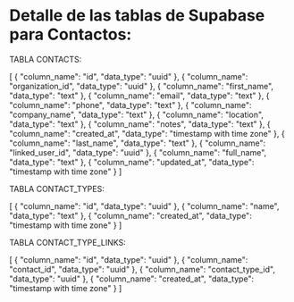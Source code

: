 # Detalle de las tablas de Supabase para Contactos:

TABLA CONTACTS:

[
  {
    "column_name": "id",
    "data_type": "uuid"
  },
  {
    "column_name": "organization_id",
    "data_type": "uuid"
  },
  {
    "column_name": "first_name",
    "data_type": "text"
  },
  {
    "column_name": "email",
    "data_type": "text"
  },
  {
    "column_name": "phone",
    "data_type": "text"
  },
  {
    "column_name": "company_name",
    "data_type": "text"
  },
  {
    "column_name": "location",
    "data_type": "text"
  },
  {
    "column_name": "notes",
    "data_type": "text"
  },
  {
    "column_name": "created_at",
    "data_type": "timestamp with time zone"
  },
  {
    "column_name": "last_name",
    "data_type": "text"
  },
  {
    "column_name": "linked_user_id",
    "data_type": "uuid"
  },
  {
    "column_name": "full_name",
    "data_type": "text"
  },
  {
    "column_name": "updated_at",
    "data_type": "timestamp with time zone"
  }
]

TABLA CONTACT_TYPES:

[
  {
    "column_name": "id",
    "data_type": "uuid"
  },
  {
    "column_name": "name",
    "data_type": "text"
  },
  {
    "column_name": "created_at",
    "data_type": "timestamp with time zone"
  }
]

TABLA CONTACT_TYPE_LINKS:

[
  {
    "column_name": "id",
    "data_type": "uuid"
  },
  {
    "column_name": "contact_id",
    "data_type": "uuid"
  },
  {
    "column_name": "contact_type_id",
    "data_type": "uuid"
  },
  {
    "column_name": "created_at",
    "data_type": "timestamp with time zone"
  }
]